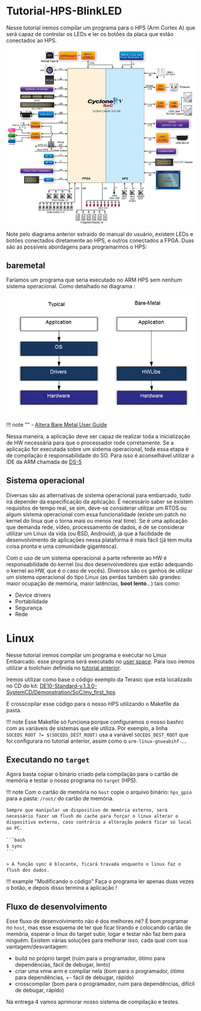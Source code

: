 # Tutorial-HPS-BlinkLED

Nesse tutorial iremos compilar um programa para o HPS (Arm Cortex A) que será capaz de controlar os LEDs e ler os botões da placa que estão conectados ao HPS.

![](figs/DE10-Standard-blockdiagram.jpg)

Note pelo diagrama anterior extraído do manual do usuário, existem LEDs e botões conectados diretamente ao HPS, e outros conectados a FPGA. Duas são as possíveis abordagens para programarmos o HPS: 

## baremetal

Faríamos um programa que seria executado no ARM HPS sem nenhum sistema operacional. Como detalhado no diagrama :

![](figs/Tutorial-HPS-BlinkLed-baremetal.jpg)

!!! note ""
    - [Altera Bare Metal User Guide](https://www.intel.com/content/www/us/en/programmable/documentation/lro1424280108409.html)

Nessa maneira, a aplicação deve ser capaz de realizar toda a inicialização de HW necessária para que o processador rode corretamente. Se a aplicação for executada sobre um sistema operacional, toda essa etapa é de compilação é responsabilidade do SO. Para isso é aconselhável utilizar a IDE da ARM chamada de [DS-5](https://developer.arm.com/tools-and-software/embedded/legacy-tools/ds-5-development-studio)

## Sistema operacional

Diversas são as alternativas de sistema operacional para embarcado, tudo irá depender da especificação da aplicação. É necessário saber se existem requisitos de tempo real, se sim, deve-se considerar utilizar um RTOS ou algum sistema operacional com essa funcionalidade (existe um patch no kernel do linux que o torna mais ou menos real time). Se é uma aplicação que demanda rede, vídeo, processamento de dados, é de se considerar utilizar um Linux da vida (ou BSD, Androuid), já que a facilidade de desenvolvimento de aplicações nessa plataforma é mais fácil (já tem muita coisa pronta e uma comunidade gigantesca).

Com o uso de um sistema operacional a parte referente ao HW é responsabilidade do kernel (ou dos desenvolvedores que estão adequando o kernel ao HW, que é o caso de vocês). Diversos são os ganhos de utilizar um sistema operacional do tipo Linux (as perdas também são grandes: maior ocupação de memória, maior latências, **boot lento**...) tais como:

- Device drivers 
- Portabilidade
- Segurança
- Rede

# Linux

Nesse tutorial iremos compilar um programa e executar no Linux Embarcado. esse programa será executado no [user space](http://www.linfo.org/kernel_space.html). Para isso iremos utilizar a toolchain definida no [tutorial anterior](Tutorial-HPS-BuildSystem).

Iremos utilizar como base o código exemplo da Terasic que está localizado no CD do kit: [DE10-Standard-v.1.3.0-SystemCD/Demonstration/SoC/my_first_hps](https://github.com/Insper/DE10-Standard-v.1.3.0-SystemCD/tree/master/Demonstration/SoC/my_first_hps)

E crosscopilar esse código para o nosso HPS utilizando o Makefile da pasta.

!!! note
    Esse Makefile só funciona porque configuramos o nosso bashrc com as variáveis de sistemas que ele utiliza.
    Por exemplo, a linha `SOCEDS_ROOT ?= $(SOCEDS_DEST_ROOT)` usa a variável `SOCEDS_DEST_ROOT` que foi configurara no tutorial anterior, assim como o `arm-linux-gnueabihf-`...

## Executando no `target`

Agora basta  copiar o binário criado pela compilação para o cartão de memória e testar o nosso programa no `target` (HPS).

!!! note 
    Com o cartão de memória no `host` copie o arquivo binário: `hps_gpio` para a pasta: `/root/` do cartão de memória.

    Sempre que manipular um dispositivo de memória externo, será necessário fazer um flush do cache para forçar o linux alterar o dispositivo externo, caso contrário a alteração poderá ficar só local ao PC.

    ```bash
    $ sync
    ```
    
    > A função sync é blocante, ficará travada enquanto o linux faz o flush dos dados.


!!! example "Modificando o código"
    Faça o programa ler apenas duas vezes o botão, e depois disso termina a aplicação !

## Fluxo de desenvolvimento

Esse fluxo de desenvolvimento não é dos melhores né? É bom programar no `host`, mas esse esquema de ter que ficar tirando e colocando cartão de memória, esperar o linux do target subir, logar e testar não faz bem para ninguém. Existem várias soluções para melhorar isso, cada qual com sua vantagem/desvantagem:

- build no próprio target (ruim para o programador, ótimo para dependências, fácil de debugar, lento)
- criar uma vmw arm e compilar nela (bom para o programador, ótimo para dependências, +- fácil de debugar, rápido)
- crosscompilar (bom para o programador, ruim para dependências, difícil de debugar, rápido)

Na entrega 4 vamos aprimorar nosso sistema de compilação e testes. 
